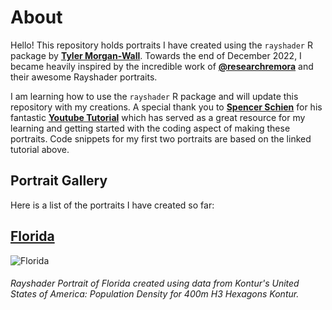 # About

Hello! This repository holds portraits I have created using the `rayshader` R package by **[Tyler Morgan-Wall](https://twitter.com/tylermorganwall)**. Towards the end of December 2022, I became heavily inspired by the incredible work of **[@researchremora](https://twitter.com/researchremora)** and their awesome Rayshader portraits.

I am learning how to use the `rayshader` R package and will update this repository with my creations. A special thank you to **[Spencer Schien](https://github.com/Pecners)** for his fantastic **[Youtube Tutorial](https://www.youtube.com/watch?v=zgFXVhmKNbU&t)** which has served as a great resource for my learning and getting started with the coding aspect of making these portraits. Code snippets for my first two portraits are based on the linked tutorial above.


## Portrait Gallery

Here is a list of the portraits I have created so far:

## **[Florida](https://github.com/andrea-io/RayShaders/tree/main/Florida)**

 ![Florida](Florida/images/final_plot.png "Rayshader Portrait of Florida created using data from Kontur's United States of America: Population Density for 400m H3 Hexagons.")
###### Rayshader Portrait of Florida created using data from Kontur's United States of America: Population Density for 400m H3 Hexagons Kontur.